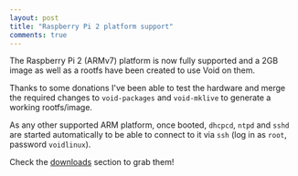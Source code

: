 ```yaml
---
layout: post
title: "Raspberry Pi 2 platform support"
comments: true
---
```


The Raspberry Pi 2 (ARMv7) platform is now fully supported and a 2GB image
as well as a rootfs have been created to use Void on them.

Thanks to some donations I've been able to test the hardware and merge the required changes
to `void-packages` and `void-mklive` to generate a working rootfs/image.

As any other supported ARM platform, once booted, `dhcpcd`, `ntpd` and `sshd` are started
automatically to be able to connect to it via `ssh` (log in as `root`, password `voidlinux`).

Check the [downloads](http://www.voidlinux.org/download/) section to grab them!
